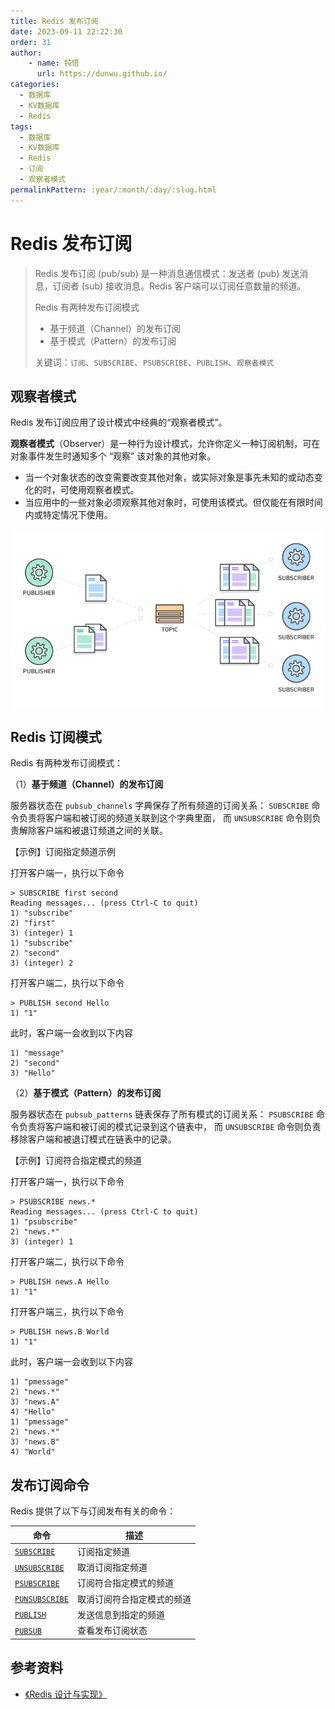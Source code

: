 ```yaml
---
title: Redis 发布订阅
date: 2023-09-11 22:22:30
order: 31
author: 
    - name: 钝悟
      url: https://dunwu.github.io/
categories:
  - 数据库
  - KV数据库
  - Redis
tags:
  - 数据库
  - KV数据库
  - Redis
  - 订阅
  - 观察者模式
permalinkPattern: :year/:month/:day/:slug.html
---
```


# Redis 发布订阅

> Redis 发布订阅 (pub/sub) 是一种消息通信模式：发送者 (pub) 发送消息，订阅者 (sub) 接收消息。Redis 客户端可以订阅任意数量的频道。
>
> Redis 有两种发布订阅模式
>
> - 基于频道（Channel）的发布订阅
> - 基于模式（Pattern）的发布订阅
>
> 关键词：`订阅`、`SUBSCRIBE`、`PSUBSCRIBE`、`PUBLISH`、`观察者模式`

## 观察者模式

Redis 发布订阅应用了设计模式中经典的“观察者模式”。

**观察者模式**（Observer）是一种行为设计模式，允许你定义一种订阅机制，可在对象事件发生时通知多个 “观察” 该对象的其他对象。

- 当一个对象状态的改变需要改变其他对象，或实际对象是事先未知的或动态变化的时，可使用观察者模式。
- 当应用中的一些对象必须观察其他对象时，可使用该模式。但仅能在有限时间内或特定情况下使用。

![观察者模式](img/观察者模式.png)

## Redis 订阅模式

Redis 有两种发布订阅模式：

（1）**基于频道（Channel）的发布订阅**

服务器状态在 `pubsub_channels` 字典保存了所有频道的订阅关系： `SUBSCRIBE` 命令负责将客户端和被订阅的频道关联到这个字典里面， 而 `UNSUBSCRIBE` 命令则负责解除客户端和被退订频道之间的关联。

【示例】订阅指定频道示例

打开客户端一，执行以下命令

```shell
> SUBSCRIBE first second
Reading messages... (press Ctrl-C to quit)
1) "subscribe"
2) "first"
3) (integer) 1
1) "subscribe"
2) "second"
3) (integer) 2
```

打开客户端二，执行以下命令

```shell
> PUBLISH second Hello
1) "1"
```

此时，客户端一会收到以下内容

```shell
1) "message"
2) "second"
3) "Hello"
```

（2）**基于模式（Pattern）的发布订阅**

服务器状态在 `pubsub_patterns` 链表保存了所有模式的订阅关系： `PSUBSCRIBE` 命令负责将客户端和被订阅的模式记录到这个链表中， 而 `UNSUBSCRIBE` 命令则负责移除客户端和被退订模式在链表中的记录。

【示例】订阅符合指定模式的频道

打开客户端一，执行以下命令

```shell
> PSUBSCRIBE news.*
Reading messages... (press Ctrl-C to quit)
1) "psubscribe"
2) "news.*"
3) (integer) 1
```

打开客户端二，执行以下命令

```shell
> PUBLISH news.A Hello
1) "1"
```

打开客户端三，执行以下命令

```shell
> PUBLISH news.B World
1) "1"
```

此时，客户端一会收到以下内容

```shell
1) "pmessage"
2) "news.*"
3) "news.A"
4) "Hello"
1) "pmessage"
2) "news.*"
3) "news.B"
4) "World"
```

## 发布订阅命令

Redis 提供了以下与订阅发布有关的命令：

| 命令                                                     | 描述                       |
| -------------------------------------------------------- | -------------------------- |
| [`SUBSCRIBE`](https://redis.io/commands/subscribe/)      | 订阅指定频道               |
| [`UNSUBSCRIBE`](https://redis.io/commands/unsubscribe)   | 取消订阅指定频道           |
| [`PSUBSCRIBE`](https://redis.io/commands/psubscribe)     | 订阅符合指定模式的频道     |
| [`PUNSUBSCRIBE`](https://redis.io/commands/punsubscribe) | 取消订阅符合指定模式的频道 |
| [`PUBLISH`](https://redis.io/commands/publish/)          | 发送信息到指定的频道       |
| [`PUBSUB`](https://redis.io/commands/pubsub/)            | 查看发布订阅状态           |

## 参考资料

- [《Redis 设计与实现》](https://item.jd.com/11486101.html)
